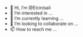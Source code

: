 - 👋 Hi, I’m @Elcinisali
- 👀 I’m interested in ...
- 🌱 I’m currently learning ...
- 💞️ I’m looking to collaborate on ...
- 📫 How to reach me ...

<!---
Elcinisali/Elcinisali is a ✨ special ✨ repository because its `README.md` (this file) appears on your GitHub profile.
You can click the Preview link to take a look at your changes.
--->
